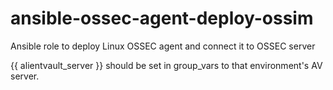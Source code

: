# ansible-ossec-agent-deploy-ossim
Ansible role to deploy Linux OSSEC agent and connect it to OSSEC server

{{ alientvault_server }} should be set in group_vars to that environment's AV server.
